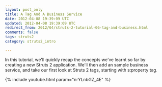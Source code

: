 ```yaml
---           
layout: post_only
title: A Tag And A Business Service
date: 2012-04-08 19:39:09 UTC
updated: 2012-04-08 19:39:09 UTC
redirect_from: 2012/04/struts-2-tutorial-06-tag-and-business.html
comments: false
tags: struts2
category: struts2_intro

---
```


In this tutorial, we'll quickly recap the concepts we've learnt so far by creating a new Struts 2 application. We'll then add an sample business service, and take our first look at Struts 2 tags, starting with s:property tag.

{% include youtube.html param="nrYLnbGZ_4E" %}